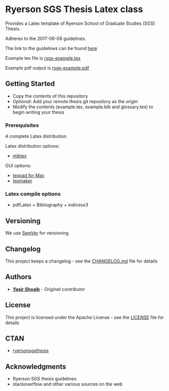 # Ryerson SGS Thesis Latex class
Provides a Latex template of Ryerson School of Graduate Studies (SGS) Thesis.

Adheres to the 2017-06-08 guidelines.

The link to the guidelines can be found [here](https://www.ryerson.ca/graduate/student-guide/academic-matters/dissertation-thesis-exams/)

Example tex file is [rsgs-example.tex](rsgs-example.tex)

Example pdf output is [rsgs-example.pdf](rsgs-example.pdf)

## Getting Started
- Copy the contents of this repository
- *Optional*: Add your remote thesis git repository as the *origin*
- Modify the contents (example.tex, example.bib and glossary.tex) to begin writing your thesis

### Prerequisites
A complete Latex distribution

Latex distribution options:
- [miktex](https://miktex.org)

GUI options:
- [texpad for Mac](https://www.texpad.com)
- [texmaker](http://www.xm1math.net/texmaker/download.html)


### Latex compile options
- pdfLatex + Bibliography + indicesx3

## Versioning
We use [SemVer](http://semver.org/) for versioning.

## Changelog
This project keeps a changelog - see the [CHANGELOG.md](CHANGELOG.md) file for details

## Authors
* [**Yasir Shoaib**](https://github.com/yshoaib) - *Original contributor*

## License
This project is licensed under the Apache License - see the [LICENSE](LICENSE) file for details

## CTAN
* [ryersonsgsthesis](https://ctan.org/pkg/ryersonsgsthesis)

## Acknowledgments
* Ryerson SGS thesis guidelines
* stackoverflow and other various sources on the web
